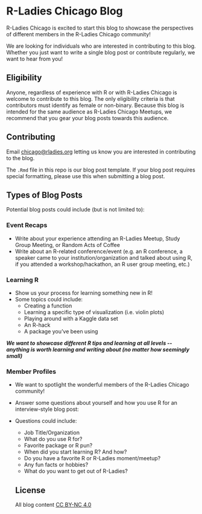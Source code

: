 # R-Ladies Chicago Blog
   
   
R-Ladies Chicago is excited to start this blog to showcase the perspectives of different members in the R-Ladies Chicago community!

We are looking for individuals who are interested in contributing to this blog. Whether you just want to write a single blog post or contribute regularly, we want to hear from you!  
  
  
## Eligibility  
  
Anyone, regardless of experience with R or with R-Ladies Chicago is welcome to contribute to this blog. The only eligibility criteria is that contributors must identify as female or non-binary. Because this blog is intended for the same audience as R-Ladies Chicago Meetups, we recommend that you gear your blog posts towards this audience.  
  
  
## Contributing  
  
Email chicago@rladies.org letting us know you are interested in contributing to the blog.   
  
The `.Rmd` file in this repo is our blog post template. If your blog post requires special formatting, please use this when submitting a blog post.         
 
  
## Types of Blog Posts  
  
Potential blog posts could include (but is not limited to):  
  
### Event Recaps   
  
* Write about your experience attending an R-Ladies Meetup, Study Group Meeting, or Random Acts of Coffee  
* Write about an R-related conference/event (e.g. an R conference, a speaker came to your institution/organization and talked about using R, if you attended a workshop/hackathon, an R user group meeting, etc.)    
  
  
### Learning R  
  
* Show us your process for learning something new in R!   
* Some topics could include:  
  + Creating a function  
  + Learning a specific type of visualization (i.e. violin plots)  
  + Playing around with a Kaggle data set  
  + An R-hack  
  + A package you’ve been using  
  
_**We want to showcase different R tips and learning at all levels -- anything is worth learning and writing about (no matter how seemingly small)**_


### Member Profiles    
  
* We want to spotlight the wonderful members of the R-Ladies Chicago community!  
* Answer some questions about yourself and how you use R for an interview-style blog post:  
* Questions could include:  
  + Job Title/Organization  
  + What do you use R for?   
  + Favorite package or R pun?  
  + When did you start learning R? And how?   
  + Do you have a favorite R or R-Ladies moment/meetup?   
  + Any fun facts or hobbies?  
  + What do you want to get out of R-Ladies?  
  
  
  ## License  
    
  All blog content [CC BY-NC 4.0](http://creativecommons.org/licenses/by-nc/4.0/)   
